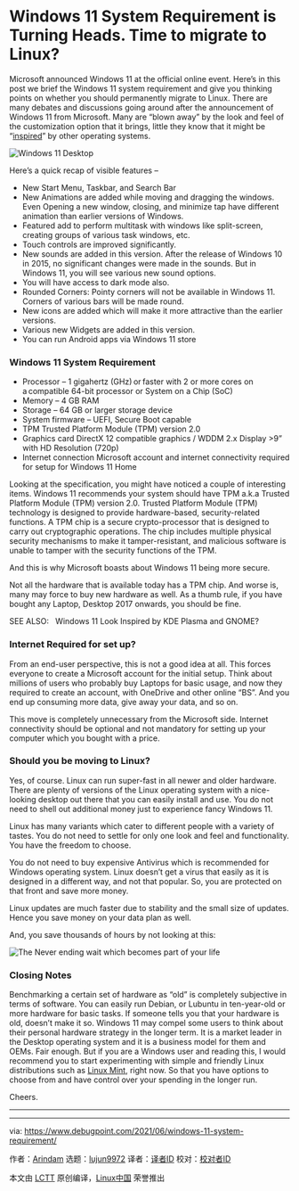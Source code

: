 [#]: subject: (Windows 11 System Requirement is Turning Heads. Time to migrate to Linux?)
[#]: via: (https://www.debugpoint.com/2021/06/windows-11-system-requirement/)
[#]: author: (Arindam https://www.debugpoint.com/author/admin1/)
[#]: collector: (lujun9972)
[#]: translator: ( )
[#]: reviewer: ( )
[#]: publisher: ( )
[#]: url: ( )

Windows 11 System Requirement is Turning Heads. Time to migrate to Linux?
======
Microsoft announced Windows 11 at the official online event. Here’s in
this post we brief the Windows 11 system requirement and give you
thinking points on whether you should permanently migrate to Linux.
There are many debates and discussions going around after the announcement of Windows 11 from Microsoft. Many are “blown away” by the look and feel of the customization option that it brings, little they know that it might be “[inspired][1]” by other operating systems.

![Windows 11 Desktop][2]

Here’s a quick recap of visible features –

  * New Start Menu, Taskbar, and Search Bar
  * New Animations are added while moving and dragging the windows. Even Opening a new window, closing, and minimize tap have different animation than earlier versions of Windows.
  * Featured add to perform multitask with windows like split-screen, creating groups of various task windows, etc.
  * Touch controls are improved significantly.
  * New sounds are added in this version. After the release of Windows 10 in 2015, no significant changes were made in the sounds. But in Windows 11, you will see various new sound options.
  * You will have access to dark mode also.
  * Rounded Corners: Pointy corners will not be available in Windows 11. Corners of various bars will be made round.
  * New icons are added which will make it more attractive than the earlier versions.
  * Various new Widgets are added in this version.
  * You can run Android apps via Windows 11 store



### Windows 11 System Requirement

  * Processor – 1 gigahertz (GHz) or faster with 2 or more cores on a compatible 64-bit processor or System on a Chip (SoC)
  * Memory – 4 GB RAM
  * Storage – 64 GB or larger storage device
  * System firmware – UEFI, Secure Boot capable
  * TPM Trusted Platform Module (TPM) version 2.0
  * Graphics card DirectX 12 compatible graphics / WDDM 2.x
Display &gt;9” with HD Resolution (720p)
  * Internet connection Microsoft account and internet connectivity required for setup for Windows 11 Home



Looking at the specification, you might have noticed a couple of interesting items. Windows 11 recommends your system should have TPM a.k.a Trusted Platform Module (TPM) version 2.0. Trusted Platform Module (TPM) technology is designed to provide hardware-based, security-related functions. A TPM chip is a secure crypto-processor that is designed to carry out cryptographic operations. The chip includes multiple physical security mechanisms to make it tamper-resistant, and malicious software is unable to tamper with the security functions of the TPM.

And this is why Microsoft boasts about Windows 11 being more secure.

Not all the hardware that is available today has a TPM chip. And worse is, many may force to buy new hardware as well. As a thumb rule, if you have bought any Laptop, Desktop 2017 onwards, you should be fine.

[][1]

SEE ALSO:   Windows 11 Look Inspired by KDE Plasma and GNOME?

### Internet Required for set up?

From an end-user perspective, this is not a good idea at all. This forces everyone to create a Microsoft account for the initial setup. Think about millions of users who probably buy Laptops for basic usage, and now they required to create an account, with OneDrive and other online “BS”. And you end up consuming more data, give away your data, and so on.

This move is completely unnecessary from the Microsoft side. Internet connectivity should be optional and not mandatory for setting up your computer which you bought with a price.

### Should you be moving to Linux?

Yes, of course. Linux can run super-fast in all newer and older hardware. There are plenty of versions of the Linux operating system with a nice-looking desktop out there that you can easily install and use. You do not need to shell out additional money just to experience fancy Windows 11.

Linux has many variants which cater to different people with a variety of tastes. You do not need to settle for only one look and feel and functionality. You have the freedom to choose.

You do not need to buy expensive Antivirus which is recommended for Windows operating system. Linux doesn’t get a virus that easily as it is designed in a different way, and not that popular. So, you are protected on that front and save more money.

Linux updates are much faster due to stability and the small size of updates. Hence you save money on your data plan as well.

And, you save thousands of hours by not looking at this:

![The Never ending wait which becomes part of your life][3]

### Closing Notes

Benchmarking a certain set of hardware as “old” is completely subjective in terms of software. You can easily run Debian, or Lubuntu in ten-year-old or more hardware for basic tasks. If someone tells you that your hardware is old, doesn’t make it so. Windows 11 may compel some users to think about their personal hardware strategy in the longer term. It is a market leader in the Desktop operating system and it is a business model for them and OEMs. Fair enough. But if you are a Windows user and reading this, I would recommend you to start experimenting with simple and friendly Linux distributions such as [Linux Mint][4], right now. So that you have options to choose from and have control over your spending in the longer run.

Cheers.

* * *

--------------------------------------------------------------------------------

via: https://www.debugpoint.com/2021/06/windows-11-system-requirement/

作者：[Arindam][a]
选题：[lujun9972][b]
译者：[译者ID](https://github.com/译者ID)
校对：[校对者ID](https://github.com/校对者ID)

本文由 [LCTT](https://github.com/LCTT/TranslateProject) 原创编译，[Linux中国](https://linux.cn/) 荣誉推出

[a]: https://www.debugpoint.com/author/admin1/
[b]: https://github.com/lujun9972
[1]: https://www.debugpoint.com/2021/06/windows-11-inspiration-linux-kde-plasma/
[2]: https://www.debugpoint.com/blog/wp-content/uploads/2021/06/Windows-11-Desktop-1024x575.jpg
[3]: https://www.debugpoint.com/blog/wp-content/uploads/2021/06/The-Never-ending-wait-which-becomes-part-of-your-life.jpg
[4]: https://www.debugpoint.com/2021/02/cinnamon-arch-linux-install/
